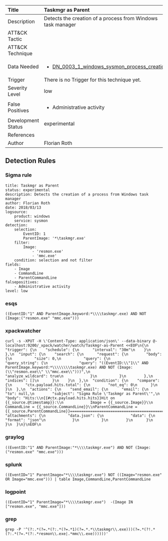 | Title                | Taskmgr as Parent                                                                                                                                                 |
|:---------------------|:------------------------------------------------------------------------------------------------------------------------------------------------------------|
| Description          | Detects the creation of a process from Windows task manager                                                                                                                                           |
| ATT&amp;CK Tactic    | <ul></ul>  |
| ATT&amp;CK Technique | <ul></ul>                             |
| Data Needed          | <ul><li>[DN_0003_1_windows_sysmon_process_creation](../Data_Needed/DN_0003_1_windows_sysmon_process_creation.md)</li></ul>                                                         |
| Trigger              |  There is no Trigger for this technique yet.  |
| Severity Level       | low                                                                                                                                                 |
| False Positives      | <ul><li>Administrative activity</li></ul>                                                                  |
| Development Status   | experimental                                                                                                                                                |
| References           | <ul></ul>                                                          |
| Author               | Florian Roth                                                                                                                                                |


## Detection Rules

### Sigma rule

```
title: Taskmgr as Parent
status: experimental
description: Detects the creation of a process from Windows task manager
author: Florian Roth
date: 2018/03/13
logsource:
    product: windows
    service: sysmon
detection:
    selection:
        EventID: 1
        ParentImage: '*\taskmgr.exe'
    filter:
        Image: 
            - 'resmon.exe'
            - 'mmc.exe'
    condition: selection and not filter
fields:
    - Image
    - CommandLine
    - ParentCommandLine
falsepositives:
    - Administrative activity
level: low

```




### esqs
    
```
((EventID:"1" AND ParentImage.keyword:*\\\\taskmgr.exe) AND NOT (Image:("resmon.exe" "mmc.exe")))
```


### xpackwatcher
    
```
curl -s -XPUT -H \'Content-Type: application/json\' --data-binary @- localhost:9200/_xpack/watcher/watch/Taskmgr-as-Parent <<EOF\n{\n  "trigger": {\n    "schedule": {\n      "interval": "30m"\n    }\n  },\n  "input": {\n    "search": {\n      "request": {\n        "body": {\n          "size": 0,\n          "query": {\n            "query_string": {\n              "query": "((EventID:\\"1\\" AND ParentImage.keyword:*\\\\\\\\taskmgr.exe) AND NOT (Image:(\\"resmon.exe\\" \\"mmc.exe\\")))",\n              "analyze_wildcard": true\n            }\n          }\n        },\n        "indices": []\n      }\n    }\n  },\n  "condition": {\n    "compare": {\n      "ctx.payload.hits.total": {\n        "not_eq": 0\n      }\n    }\n  },\n  "actions": {\n    "send_email": {\n      "email": {\n        "to": null,\n        "subject": "Sigma Rule \'Taskmgr as Parent\'",\n        "body": "Hits:\\n{{#ctx.payload.hits.hits}}Hit on {{_source.@timestamp}}:\\n            Image = {{_source.Image}}\\n      CommandLine = {{_source.CommandLine}}\\nParentCommandLine = {{_source.ParentCommandLine}}================================================================================\\n{{/ctx.payload.hits.hits}}",\n        "attachments": {\n          "data.json": {\n            "data": {\n              "format": "json"\n            }\n          }\n        }\n      }\n    }\n  }\n}\nEOF\n
```


### graylog
    
```
((EventID:"1" AND ParentImage:"*\\\\taskmgr.exe") AND NOT (Image:("resmon.exe" "mmc.exe")))
```


### splunk
    
```
((EventID="1" ParentImage="*\\\\taskmgr.exe") NOT ((Image="resmon.exe" OR Image="mmc.exe"))) | table Image,CommandLine,ParentCommandLine
```


### logpoint
    
```
((EventID="1" ParentImage="*\\\\taskmgr.exe")  -(Image IN ["resmon.exe", "mmc.exe"]))
```


### grep
    
```
grep -P '^(?:.*(?=.*(?:.*(?=.*1)(?=.*.*\\taskmgr\\.exe)))(?=.*(?!.*(?:.*(?=.*(?:.*resmon\\.exe|.*mmc\\.exe))))))'
```


